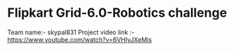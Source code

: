 # Flipkart Grid-6.0-Robotics challenge
Team name:- skypal831
Project video link :- https://www.youtube.com/watch?v=6VHIyJXeMis
